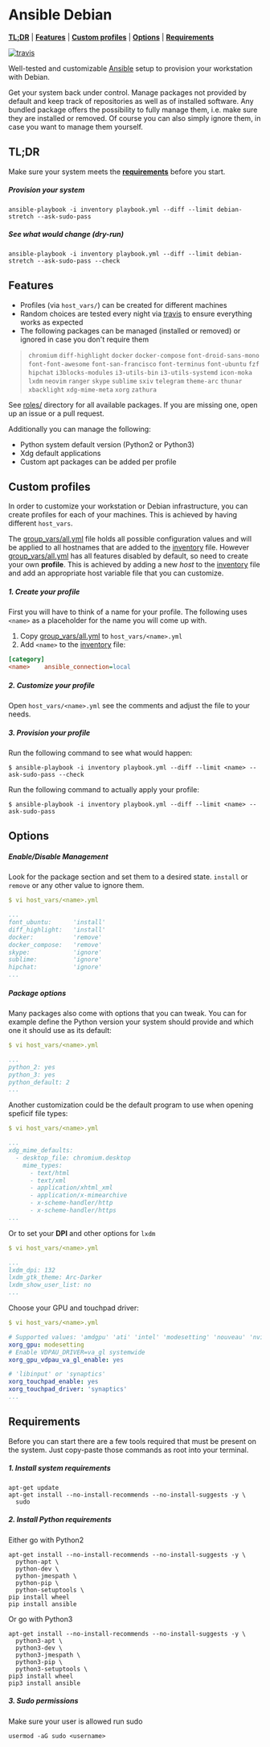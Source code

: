 # Ansible Debian

**[TL;DR](#tldr)** | **[Features](#features)** | **[Custom profiles](#custom-profiles)** | **[Options](#options)** | **[Requirements](#requirements)**

[![travis](https://travis-ci.org/cytopia/ansible-debian.svg?branch=master)](https://travis-ci.org/cytopia/ansible-debian)

Well-tested and customizable [Ansible](https://www.ansible.com) setup to provision your workstation with Debian.

Get your system back under control. Manage packages not provided by default and keep track of repositories as well as of installed software. Any bundled package offers the possibility to fully manage them, i.e. make sure they are installed or removed. Of course you can also simply ignore them, in case you want to manage them yourself.


## TL;DR

Make sure your system meets the **[requirements](#requirements)** before you start.

##### Provision your system
```
ansible-playbook -i inventory playbook.yml --diff --limit debian-stretch --ask-sudo-pass
```

##### See what would change (dry-run)
```
ansible-playbook -i inventory playbook.yml --diff --limit debian-stretch --ask-sudo-pass --check
```


## Features

* Profiles (via `host_vars/`) can be created for different machines
* Random choices are tested every night via  [travis](https://travis-ci.org/cytopia/ansible-debian) to ensure everything works as expected
* The following packages can be managed (installed or removed) or ignored in case you don't require them

> `chromium` `diff-highlight` `docker` `docker-compose` `font-droid-sans-mono` `font-font-awesome` `font-san-francisco` `font-terminus` `font-ubuntu` `fzf` `hipchat` `i3blocks-modules` `i3-utils-bin` `i3-utils-systemd` `icon-moka` `lxdm` `neovim` `ranger` `skype` `sublime` `sxiv` `telegram` `theme-arc` `thunar` `xbacklight` `xdg-mime-meta` `xorg` `zathura`

See [roles/](roles/) directory for all available packages. If you are missing one, open up an issue or a pull request.

Additionally you can manage the following:

* Python system default version (Python2 or Python3)
* Xdg default applications
* Custom apt packages can be added per profile


## Custom profiles

In order to customize your workstation or Debian infrastructure, you can create profiles for each of your machines. This is achieved by having different `host_vars`.

The [group_vars/all.yml](group_vars/all.yml) file holds all possible configuration values and will be applied to all hostnames that are added to the [inventory](inventory) file. However [group_vars/all.yml](group_vars/all.yml) has all features disabled by default, so need to create your own **profile**. This is achieved by adding a new *host* to the [inventory](inventory) file and add an appropriate host variable file that you can customize.

##### 1. Create your *profile*

First you will have to think of a name for your profile. The following uses `<name>` as a placeholder for the name you will come up with.

1. Copy [group_vars/all.yml](group_vars/all.yml) to `host_vars/<name>.yml`
2. Add `<name>` to the [inventory](inventory) file:
```ini
[category]
<name>    ansible_connection=local
```

##### 2. Customize your *profile*

Open `host_vars/<name>.yml` see the comments and adjust the file to your needs.

##### 3. Provision your *profile*

Run the following command to see what would happen:
```shell
$ ansible-playbook -i inventory playbook.yml --diff --limit <name> --ask-sudo-pass --check
```
Run the following command to actually apply your profile:
```shell
$ ansible-playbook -i inventory playbook.yml --diff --limit <name> --ask-sudo-pass
```


## Options

##### Enable/Disable Management

Look for the package section and set them to a desired state. `install` or `remove` or any other value to ignore them.
```yml
$ vi host_vars/<name>.yml

...
font_ubuntu:      'install'
diff_highlight:   'install'
docker:           'remove'
docker_compose:   'remove'
skype:            'ignore'
sublime:          'ignore'
hipchat:          'ignore'
...
```
##### Package options

Many packages also come with options that you can tweak. You can for example define the Python version your system should provide and which one it should use as its default:
```yml
$ vi host_vars/<name>.yml

...
python_2: yes
python_3: yes
python_default: 2
...
```

Another customization could be the default program to use when opening speficif file types:
```yml
$ vi host_vars/<name>.yml

...
xdg_mime_defaults:
  - desktop_file: chromium.desktop
    mime_types:
      - text/html
      - text/xml
      - application/xhtml_xml
      - application/x-mimearchive
      - x-scheme-handler/http
      - x-scheme-handler/https
...
```

Or to set your **DPI** and other options for `lxdm`
```yml
$ vi host_vars/<name>.yml

...
lxdm_dpi: 132
lxdm_gtk_theme: Arc-Darker
lxdm_show_user_list: no
...
```

Choose your GPU and touchpad driver:
```yml
$ vi host_vars/<name>.yml

# Supported values: 'amdgpu' 'ati' 'intel' 'modesetting' 'nouveau' 'nvidia' 'radeon'
xorg_gpu: modesetting
# Enable VDPAU_DRIVER=va_gl systemwide
xorg_gpu_vdpau_va_gl_enable: yes

# 'libinput' or 'synaptics'
xorg_touchpad_enable: yes
xorg_touchpad_driver: 'synaptics'
...
```


## Requirements

Before you can start there are a few tools required that must be present on the system. Just copy-paste those commands as root into your terminal.

##### 1. Install system requirements
```shell
apt-get update
apt-get install --no-install-recommends --no-install-suggests -y \
  sudo
```

##### 2. Install Python requirements

Either go with Python2
```
apt-get install --no-install-recommends --no-install-suggests -y \
  python-apt \
  python-dev \
  python-jmespath \
  python-pip \
  python-setuptools \
pip install wheel
pip install ansible
```
Or go with Python3
```
apt-get install --no-install-recommends --no-install-suggests -y \
  python3-apt \
  python3-dev \
  python3-jmespath \
  python3-pip \
  python3-setuptools \
pip3 install wheel
pip3 install ansible
```
##### 3. Sudo permissions

Make sure your user is allowed run sudo
```
usermod -aG sudo <username>
```
